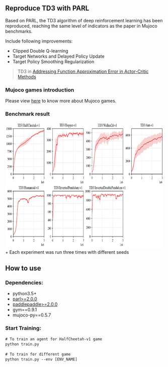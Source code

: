 ## Reproduce TD3 with PARL
Based on PARL, the TD3 algorithm of deep reinforcement learning has been reproduced, reaching the same level of indicators as the paper in Mujoco benchmarks.

Include following improvements:
+ Clipped Double Q-learning
+ Target Networks and Delayed Policy Update
+ Target Policy Smoothing Regularization

> TD3 in
[Addressing Function Approximation Error in Actor-Critic Methods](https://arxiv.org/abs/1802.09477)

### Mujoco games introduction
Please view [here](https://github.com/openai/mujoco-py) to know more about Mujoco games.

### Benchmark result

<img src=".benchmark/TD3_results.png" width = "800" height ="400" alt="TD3_results"/>
+ Each experiment was run three times with different seeds

## How to use
### Dependencies:
+ python3.5+
+ [parl>=2.0.0](https://github.com/PaddlePaddle/PARL)
+ [paddlepaddle>=2.0.0](https://github.com/PaddlePaddle/Paddle)
+ gym==0.9.1
+ mujoco-py==0.5.7

### Start Training:
```
# To train an agent for HalfCheetah-v1 game
python train.py

# To train for different game
python train.py --env [ENV_NAME]
